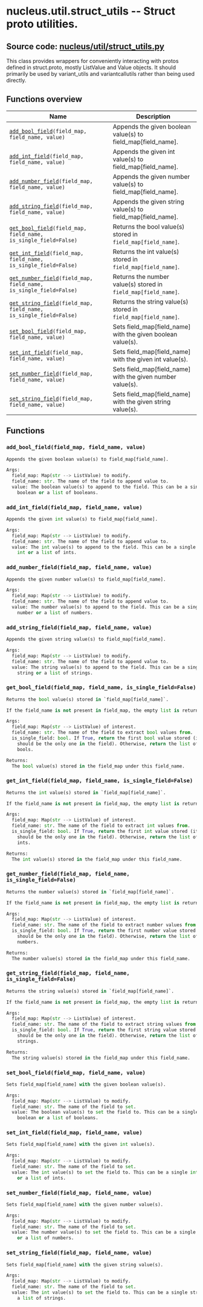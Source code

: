 # nucleus.util.struct_utils -- Struct proto utilities.
**Source code:** [nucleus/util/struct_utils.py](https://github.com/google/nucleus/tree/master/nucleus/util/struct_utils.py)
---
This class provides wrappers for conveniently interacting with protos defined
in struct.proto, mostly ListValue and Value objects. It should primarily be used
by variant_utils and variantcallutils rather than being used directly.

## Functions overview
Name | Description
-----|------------
[`add_bool_field`](#add_bool_field)`(field_map, field_name, value)` | Appends the given boolean value(s) to field_map[field_name].
[`add_int_field`](#add_int_field)`(field_map, field_name, value)` | Appends the given int value(s) to field_map[field_name].
[`add_number_field`](#add_number_field)`(field_map, field_name, value)` | Appends the given number value(s) to field_map[field_name].
[`add_string_field`](#add_string_field)`(field_map, field_name, value)` | Appends the given string value(s) to field_map[field_name].
[`get_bool_field`](#get_bool_field)`(field_map, field_name, is_single_field=False)` | Returns the bool value(s) stored in `field_map[field_name]`.
[`get_int_field`](#get_int_field)`(field_map, field_name, is_single_field=False)` | Returns the int value(s) stored in `field_map[field_name]`.
[`get_number_field`](#get_number_field)`(field_map, field_name, is_single_field=False)` | Returns the number value(s) stored in `field_map[field_name]`.
[`get_string_field`](#get_string_field)`(field_map, field_name, is_single_field=False)` | Returns the string value(s) stored in `field_map[field_name]`.
[`set_bool_field`](#set_bool_field)`(field_map, field_name, value)` | Sets field_map[field_name] with the given boolean value(s).
[`set_int_field`](#set_int_field)`(field_map, field_name, value)` | Sets field_map[field_name] with the given int value(s).
[`set_number_field`](#set_number_field)`(field_map, field_name, value)` | Sets field_map[field_name] with the given number value(s).
[`set_string_field`](#set_string_field)`(field_map, field_name, value)` | Sets field_map[field_name] with the given string value(s).

## Functions
### `add_bool_field(field_map, field_name, value)`<a name="add_bool_field"></a>
```python
Appends the given boolean value(s) to field_map[field_name].

Args:
  field_map: Map(str --> ListValue) to modify.
  field_name: str. The name of the field to append value to.
  value: The boolean value(s) to append to the field. This can be a single
    boolean or a list of booleans.
```

### `add_int_field(field_map, field_name, value)`<a name="add_int_field"></a>
```python
Appends the given int value(s) to field_map[field_name].

Args:
  field_map: Map(str --> ListValue) to modify.
  field_name: str. The name of the field to append value to.
  value: The int value(s) to append to the field. This can be a single
    int or a list of ints.
```

### `add_number_field(field_map, field_name, value)`<a name="add_number_field"></a>
```python
Appends the given number value(s) to field_map[field_name].

Args:
  field_map: Map(str --> ListValue) to modify.
  field_name: str. The name of the field to append value to.
  value: The number value(s) to append to the field. This can be a single
    number or a list of numbers.
```

### `add_string_field(field_map, field_name, value)`<a name="add_string_field"></a>
```python
Appends the given string value(s) to field_map[field_name].

Args:
  field_map: Map(str --> ListValue) to modify.
  field_name: str. The name of the field to append value to.
  value: The string value(s) to append to the field. This can be a single
    string or a list of strings.
```

### `get_bool_field(field_map, field_name, is_single_field=False)`<a name="get_bool_field"></a>
```python
Returns the bool value(s) stored in `field_map[field_name]`.

If the field_name is not present in field_map, the empty list is returned.

Args:
  field_map: Map(str --> ListValue) of interest.
  field_name: str. The name of the field to extract bool values from.
  is_single_field: bool. If True, return the first bool value stored (it
    should be the only one in the field). Otherwise, return the list of
    bools.

Returns:
  The bool value(s) stored in the field_map under this field_name.
```

### `get_int_field(field_map, field_name, is_single_field=False)`<a name="get_int_field"></a>
```python
Returns the int value(s) stored in `field_map[field_name]`.

If the field_name is not present in field_map, the empty list is returned.

Args:
  field_map: Map(str --> ListValue) of interest.
  field_name: str. The name of the field to extract int values from.
  is_single_field: bool. If True, return the first int value stored (it
    should be the only one in the field). Otherwise, return the list of
    ints.

Returns:
  The int value(s) stored in the field_map under this field_name.
```

### `get_number_field(field_map, field_name, is_single_field=False)`<a name="get_number_field"></a>
```python
Returns the number value(s) stored in `field_map[field_name]`.

If the field_name is not present in field_map, the empty list is returned.

Args:
  field_map: Map(str --> ListValue) of interest.
  field_name: str. The name of the field to extract number values from.
  is_single_field: bool. If True, return the first number value stored (it
    should be the only one in the field). Otherwise, return the list of
    numbers.

Returns:
  The number value(s) stored in the field_map under this field_name.
```

### `get_string_field(field_map, field_name, is_single_field=False)`<a name="get_string_field"></a>
```python
Returns the string value(s) stored in `field_map[field_name]`.

If the field_name is not present in field_map, the empty list is returned.

Args:
  field_map: Map(str --> ListValue) of interest.
  field_name: str. The name of the field to extract string values from.
  is_single_field: bool. If True, return the first string value stored (it
    should be the only one in the field). Otherwise, return the list of
    strings.

Returns:
  The string value(s) stored in the field_map under this field_name.
```

### `set_bool_field(field_map, field_name, value)`<a name="set_bool_field"></a>
```python
Sets field_map[field_name] with the given boolean value(s).

Args:
  field_map: Map(str --> ListValue) to modify.
  field_name: str. The name of the field to set.
  value: The boolean value(s) to set the field to. This can be a single
    boolean or a list of booleans.
```

### `set_int_field(field_map, field_name, value)`<a name="set_int_field"></a>
```python
Sets field_map[field_name] with the given int value(s).

Args:
  field_map: Map(str --> ListValue) to modify.
  field_name: str. The name of the field to set.
  value: The int value(s) to set the field to. This can be a single int
    or a list of ints.
```

### `set_number_field(field_map, field_name, value)`<a name="set_number_field"></a>
```python
Sets field_map[field_name] with the given number value(s).

Args:
  field_map: Map(str --> ListValue) to modify.
  field_name: str. The name of the field to set.
  value: The number value(s) to set the field to. This can be a single number
    or a list of numbers.
```

### `set_string_field(field_map, field_name, value)`<a name="set_string_field"></a>
```python
Sets field_map[field_name] with the given string value(s).

Args:
  field_map: Map(str --> ListValue) to modify.
  field_name: str. The name of the field to set.
  value: The int value(s) to set the field to. This can be a single string or
    a list of strings.
```

